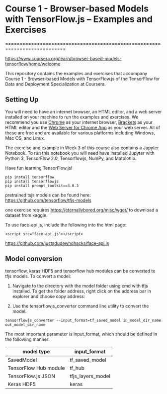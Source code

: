 # Course 1 - Browser-based Models with TensorFlow.js – Examples and Exercises
===========================================================================

https://www.coursera.org/learn/browser-based-models-tensorflow/home/welcome

This repository contains the examples and exercises that accompany Course 1 - Browser-based Models with TensorFlow.js of the TensorFlow for Data and Deployment Specialization at Coursera.

## Setting Up

You will need to have an internet browser, an HTML editor, and a web server installed on your machine to run the examples and exercises. We recommend you use [Chrome](https://www.google.com/chrome/) as your internet browser,  [Brackets](http://brackets.io/) as your HTML editor and the [Web Server for Chrome App](https://chrome.google.com/webstore/detail/web-server-for-chrome/ofhbbkphhbklhfoeikjpcbhemlocgigb?hl=en) as your web server. All of these are free and are available for various platforms including Windows, Mac OS, and Linux.

The exercise and example in Week 3 of this course also contains a Jupyter Notebook. To run this notebook you will need have installed Jupyter with Python 3, TensorFlow 2.0, Tensorflowjs, NumPy, and Matplotlib.  


Have fun learning TensorFlow.js!

```
pip install tensorflow
pip install tensorflowjs
pip install prompt_toolkit==3.0.3
```

pretrained tsjs models can be found here: https://github.com/tensorflow/tfjs-models

one exercise requires https://eternallybored.org/misc/wget/ to download a dataset from kaggle.

To use face-api.js, include the following into the html page:

```
<script src="face-api.js"></script>
```

https://github.com/justadudewhohacks/face-api.js

## Model conversion

tensorflow, keras HDF5 and tensorflow hub modules can be converted to tfjs models. To convert a model:

1. Navigate to the directory with the model folder using cmd with tfjs installed. To get the folder address, right click on the address bar in explorer and choose copy address:

2. Use the tensorflowjs_converter command line utility to convert the model.

```
tensorflowjs_converter --input_format=tf_saved_model in_model_dir_name out_model_dir_name
```

The most important parameter is input_format, which should be defined in the following manner:

| model type | input_format |
| ------ | ------ |
| SavedModel | tf_saved_model |
| TensorFlow Hub module | tf_hub |
| TensorFlow.js JSON | tfjs_layers_model |
| Keras HDF5 | keras |
